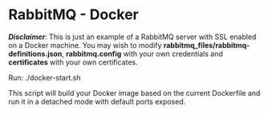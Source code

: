 # RabbitMQ - Docker

***Disclaimer***: This is just an example of a RabbitMQ server with SSL enabled on a Docker machine. You may wish to modify **rabbitmq_files/rabbitmq-definitions.json**, **rabbitmq.config** with your own credentials and **certificates** with your own certificates.

Run: ./docker-start.sh

This script will build your Docker image based on the current Dockerfile and run it in a detached mode with default ports exposed.